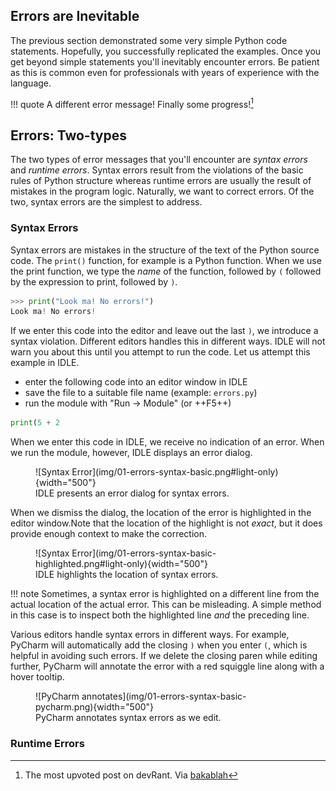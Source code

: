 ## Errors are Inevitable
The previous section demonstrated some very simple Python code statements. Hopefully, 
you successfully replicated the examples.  Once you get beyond simple statements 
you'll inevitably encounter errors. Be patient as this is common even for 
professionals with years of experience with the language. 

!!! quote
    A different error message! Finally some progress![^1]

[^1]: The most upvoted post on devRant. Via [bakablah](https://devrant.com/rants/17426/a-different-error-message-finally-some-progress)

## Errors: Two-types
The two types of error messages that you'll encounter are *syntax errors* and *runtime 
errors*. Syntax errors result from the violations of the basic rules of Python 
structure whereas runtime errors are usually the result of mistakes in the program 
logic. Naturally, we want to correct errors. Of the two, syntax errors 
are the simplest to address.

### Syntax Errors
Syntax errors are mistakes in the structure of the text of the Python source code. 
The `print()` function, for example is a Python function.  When we use the print 
function, we type the *name* of the function, followed by `(` followed by the 
expression to print, followed by `)`. 

```python
>>> print("Look ma! No errors!")
Look ma! No errors!
```

If we enter this code into the editor and leave out the last `)`, we introduce a 
syntax violation. Different editors handles this in different ways.  IDLE will not 
warn you about this until you attempt to run the code.  Let us attempt this example in 
IDLE.

- enter the following code into an editor window in IDLE
- save the file to a suitable file name (example: `errors.py`)
- run the module with "Run -> Module" (or ++F5++)

```python
print(5 + 2
```

When we enter this code in IDLE, we receive no indication of an error.  When we run 
the module, however, IDLE displays an error dialog.

<figure markdown>
![Syntax Error](img/01-errors-syntax-basic.png#light-only){width="500"}
<figcaption>IDLE presents an error dialog for syntax errors.</figcaption>
</figure>

When we dismiss the dialog, the location of the error is highlighted in the editor 
window.Note that the location of the highlight is not *exact*, but it does provide 
enough context to make the correction. 

<figure markdown>
![Syntax Error](img/01-errors-syntax-basic-highlighted.png#light-only){width="500"}
<figcaption>IDLE highlights the location of syntax errors.</figcaption>
</figure>

!!! note
    Sometimes, a syntax error is highlighted on a different line from the actual 
    location of the actual error.  This can be misleading. A simple method in this 
    case is to inspect both the highlighted line *and* the preceding line. 

Various editors handle syntax errors in different ways. For example, PyCharm will 
automatically add the closing `)` when you enter `(`, which is helpful in avoiding 
such errors.  If we delete the closing paren while editing further, PyCharm will 
annotate the error with a red squiggle line along with a hover tooltip. 

<figure markdown>
![PyCharm annotates](img/01-errors-syntax-basic-pycharm.png){width="500"}
<figcaption>PyCharm annotates syntax errors as we edit.</figcaption>
</figure>


### Runtime Errors